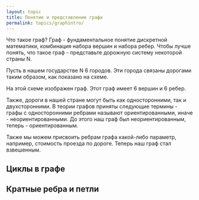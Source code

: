 ```yaml
---
layout: topic
title: Понятие и представление графа
permalink: topics/graphintro/
---
```

Что такое граф? Граф - фундаментальное понятие дискретной математики, комбинация набора вершин и набора ребер. Чтобы лучше понять, что такое граф - представьте дорожную систему некоторой страны N.

Пусть в нашем государстве N 6 городов. Эти города связаны дорогами таким образом, как показано на схеме.

На этой схеме изображен граф. Этот граф имеет 6 вершин и 6 ребер.

Также, дороги в нашей стране могут быть как односторонними, так и двухсторонними. В теории графов приняты следующие термины - графы с односторонними ребрами называют ориентированными, иначе - неориентированными. До этого наш граф был неориентированным, теперь - ориентированным.

Также мы можем присвоить ребрам графа какой-либо параметр, например, стоимость проезда по дороге. Теперь наш граф стал взвешенным.

## Циклы в графе

## Кратные ребра и петли

